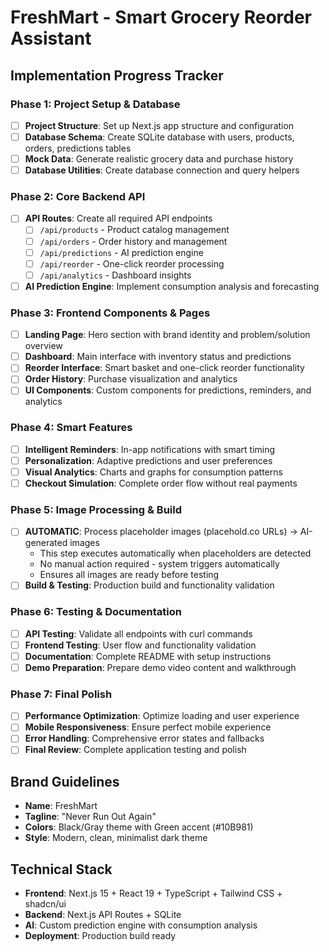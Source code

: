 # FreshMart - Smart Grocery Reorder Assistant
## Implementation Progress Tracker

### Phase 1: Project Setup & Database
- [ ] **Project Structure**: Set up Next.js app structure and configuration
- [ ] **Database Schema**: Create SQLite database with users, products, orders, predictions tables
- [ ] **Mock Data**: Generate realistic grocery data and purchase history
- [ ] **Database Utilities**: Create database connection and query helpers

### Phase 2: Core Backend API
- [ ] **API Routes**: Create all required API endpoints
  - [ ] `/api/products` - Product catalog management
  - [ ] `/api/orders` - Order history and management
  - [ ] `/api/predictions` - AI prediction engine
  - [ ] `/api/reorder` - One-click reorder processing
  - [ ] `/api/analytics` - Dashboard insights
- [ ] **AI Prediction Engine**: Implement consumption analysis and forecasting

### Phase 3: Frontend Components & Pages
- [ ] **Landing Page**: Hero section with brand identity and problem/solution overview
- [ ] **Dashboard**: Main interface with inventory status and predictions
- [ ] **Reorder Interface**: Smart basket and one-click reorder functionality
- [ ] **Order History**: Purchase visualization and analytics
- [ ] **UI Components**: Custom components for predictions, reminders, and analytics

### Phase 4: Smart Features
- [ ] **Intelligent Reminders**: In-app notifications with smart timing
- [ ] **Personalization**: Adaptive predictions and user preferences
- [ ] **Visual Analytics**: Charts and graphs for consumption patterns
- [ ] **Checkout Simulation**: Complete order flow without real payments

### Phase 5: Image Processing & Build
- [ ] **AUTOMATIC**: Process placeholder images (placehold.co URLs) → AI-generated images
  - This step executes automatically when placeholders are detected
  - No manual action required - system triggers automatically
  - Ensures all images are ready before testing
- [ ] **Build & Testing**: Production build and functionality validation

### Phase 6: Testing & Documentation
- [ ] **API Testing**: Validate all endpoints with curl commands
- [ ] **Frontend Testing**: User flow and functionality validation
- [ ] **Documentation**: Complete README with setup instructions
- [ ] **Demo Preparation**: Prepare demo video content and walkthrough

### Phase 7: Final Polish
- [ ] **Performance Optimization**: Optimize loading and user experience
- [ ] **Mobile Responsiveness**: Ensure perfect mobile experience
- [ ] **Error Handling**: Comprehensive error states and fallbacks
- [ ] **Final Review**: Complete application testing and polish

## Brand Guidelines
- **Name**: FreshMart
- **Tagline**: "Never Run Out Again"
- **Colors**: Black/Gray theme with Green accent (#10B981)
- **Style**: Modern, clean, minimalist dark theme

## Technical Stack
- **Frontend**: Next.js 15 + React 19 + TypeScript + Tailwind CSS + shadcn/ui
- **Backend**: Next.js API Routes + SQLite
- **AI**: Custom prediction engine with consumption analysis
- **Deployment**: Production build ready